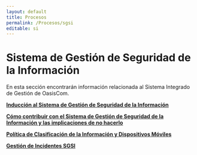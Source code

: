 ```yaml
---
layout: default
title: Procesos
permalink: /Procesos/sgsi
editable: si
---
```


# Sistema de Gestión de Seguridad de la Información

En esta sección encontrarán información relacionada al Sistema Integrado de Gestión de OasisCom.  

[**Inducción al Sistema de Gestión de Seguridad de la Información**](http://docs.oasiscom.com/Procesos/sgsi/induccion_sgsi.pdf)  

[**Cómo contribuir con el Sistema de Gestión de Seguridad de la Información y las implicaciones de no hacerlo**](http://docs.oasiscom.com/Procesos/sgsi/contribucion_implicaciones.pdf)  

[**Política de Clasificación de la Información y Dispositivos Móviles**](http://docs.oasiscom.com/Procesos/sgsi/Capacitación_Clasificación_Info_Dispositivos_Móviles.pdf) 

[**Gestión de Incidentes SGSI**](http://docs.oasiscom.com/Procesos/sgsi/Gestión_Incidentes_SGSI.pdf) 
